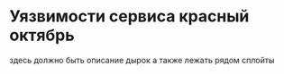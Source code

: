 # Уязвимости сервиса красный октябрь

здесь должно быть описание дырок 
а также лежать рядом сплойты
